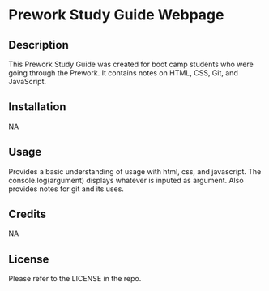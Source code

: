 # Prework Study Guide Webpage

## Description

This Prework Study Guide was created for boot camp students who were going through the Prework. It contains notes on HTML, CSS, Git, and JavaScript.



## Installation

NA

## Usage

Provides a basic understanding of usage with html, css, and javascript. The console.log(argument) displays whatever is inputed as argument. Also provides notes for git and its uses. 

## Credits

NA

## License

Please refer to the LICENSE in the repo.
